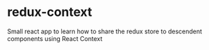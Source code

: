 # redux-context
Small react app to learn how to share the redux store to descendent components using React Context
